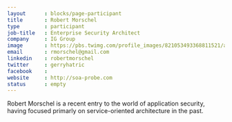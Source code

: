 ```yaml
---
layout      : blocks/page-participant
title       : Robert Morschel
type        : participant
job-title   : Enterprise Security Architect
company     : IG Group
image       : https://pbs.twimg.com/profile_images/821053493368811521/a50bFODy_400x400.jpg
email       : rmorschel@gmail.com
linkedin    : robertmorschel
twitter     : gerryhatric 
facebook    :
website     : http://soa-probe.com
status      : empty
---
```


Robert Morschel is a recent entry to the world of application security, having focused primarly on service-oriented architecture in the past.

